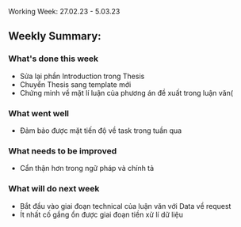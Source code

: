 Working Week: 27.02.23 - 5.03.23

## Weekly Summary:

### What's done this week
- Sửa lại phần Introduction trong Thesis
- Chuyển Thesis sang template mới
- Chứng minh về mặt lí luận của  phương án đề xuất trong luận văn(

### What went well
- Đảm bảo được mặt tiến độ về task trong tuần qua

### What needs to be improved
- Cẩn thận hơn trong ngữ pháp và chính tả


### What will do next week
- Bắt đầu vào giai đoạn technical của luận văn với Data về request
- Ít nhất cố gắng ổn  được giai đoạn tiền xử lí dữ liệu

